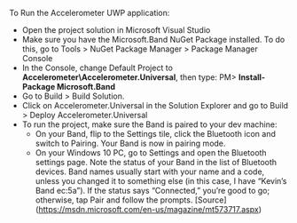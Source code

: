 To Run the Accelerometer UWP application:
- Open the project solution in Microsoft Visual Studio
- Make sure you have the Microsoft.Band NuGet Package installed. To do this, go to Tools > NuGet Package Manager > Package Manager Console
- In the Console, change Default Project to **Accelerometer\Accelerometer.Universal**, then type: PM> **Install-Package Microsoft.Band**
- Go to Build > Build Solution.
- Click on Accelerometer.Universal in the Solution Explorer and go to Build > Deploy Accelerometer.Universal
- To run the project, make sure the Band is paired to your dev machine:
  * On your Band, flip to the Settings tile, click the Bluetooth icon and switch to Pairing. Your Band is now in pairing mode. 
  * On your Windows 10 PC, go to Settings and open the Bluetooth settings page. Note the status of your Band in the list of Bluetooth devices. Band names usually start with your name and a code, unless you changed it to something else (in this case, I have “Kevin’s Band ec:5a”). If the status says “Connected,” you’re good to go; otherwise, tap Pair and follow the prompts. [Source] (https://msdn.microsoft.com/en-us/magazine/mt573717.aspx)


